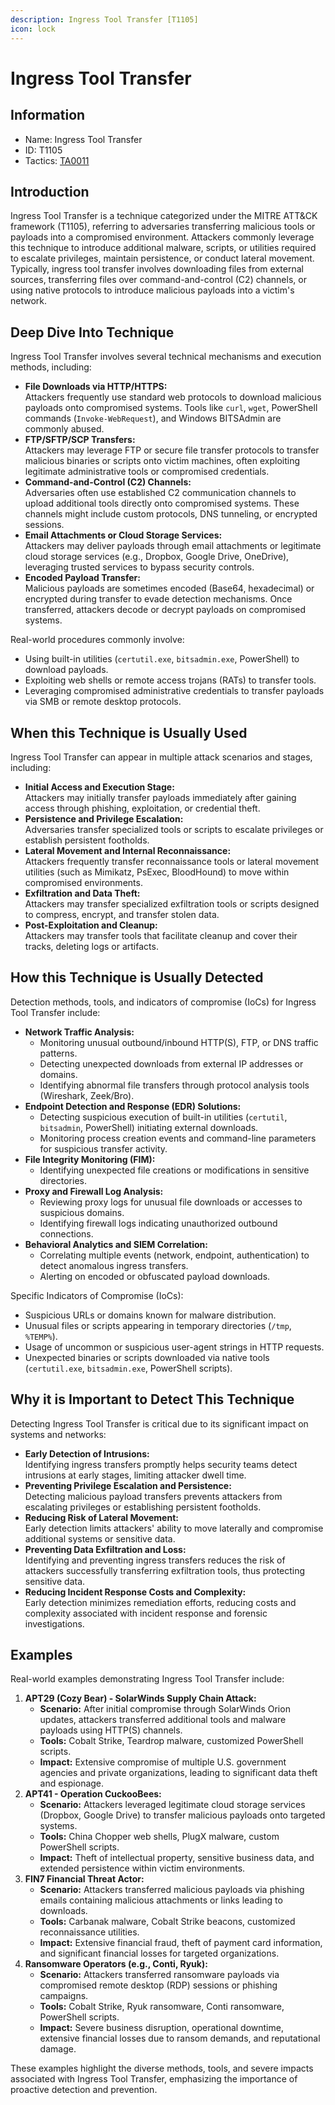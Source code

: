 ```yaml
---
description: Ingress Tool Transfer [T1105]
icon: lock
---
```


# Ingress Tool Transfer

## Information

- Name: Ingress Tool Transfer
- ID: T1105
- Tactics: [TA0011](../TA0011/TA0011.md)

## Introduction

Ingress Tool Transfer is a technique categorized under the MITRE ATT\&CK framework (T1105), referring to adversaries transferring malicious tools or payloads into a compromised environment. Attackers commonly leverage this technique to introduce additional malware, scripts, or utilities required to escalate privileges, maintain persistence, or conduct lateral movement. Typically, ingress tool transfer involves downloading files from external sources, transferring files over command-and-control (C2) channels, or using native protocols to introduce malicious payloads into a victim's network.

## Deep Dive Into Technique

Ingress Tool Transfer involves several technical mechanisms and execution methods, including:

- **File Downloads via HTTP/HTTPS:**\
  Attackers frequently use standard web protocols to download malicious payloads onto compromised systems. Tools like `curl`, `wget`, PowerShell commands (`Invoke-WebRequest`), and Windows BITSAdmin are commonly abused.
- **FTP/SFTP/SCP Transfers:**\
  Attackers may leverage FTP or secure file transfer protocols to transfer malicious binaries or scripts onto victim machines, often exploiting legitimate administrative tools or compromised credentials.
- **Command-and-Control (C2) Channels:**\
  Adversaries often use established C2 communication channels to upload additional tools directly onto compromised systems. These channels might include custom protocols, DNS tunneling, or encrypted sessions.
- **Email Attachments or Cloud Storage Services:**\
  Attackers may deliver payloads through email attachments or legitimate cloud storage services (e.g., Dropbox, Google Drive, OneDrive), leveraging trusted services to bypass security controls.
- **Encoded Payload Transfer:**\
  Malicious payloads are sometimes encoded (Base64, hexadecimal) or encrypted during transfer to evade detection mechanisms. Once transferred, attackers decode or decrypt payloads on compromised systems.

Real-world procedures commonly involve:

- Using built-in utilities (`certutil.exe`, `bitsadmin.exe`, PowerShell) to download payloads.
- Exploiting web shells or remote access trojans (RATs) to transfer tools.
- Leveraging compromised administrative credentials to transfer payloads via SMB or remote desktop protocols.

## When this Technique is Usually Used

Ingress Tool Transfer can appear in multiple attack scenarios and stages, including:

- **Initial Access and Execution Stage:**\
  Attackers may initially transfer payloads immediately after gaining access through phishing, exploitation, or credential theft.
- **Persistence and Privilege Escalation:**\
  Adversaries transfer specialized tools or scripts to escalate privileges or establish persistent footholds.
- **Lateral Movement and Internal Reconnaissance:**\
  Attackers frequently transfer reconnaissance tools or lateral movement utilities (such as Mimikatz, PsExec, BloodHound) to move within compromised environments.
- **Exfiltration and Data Theft:**\
  Attackers may transfer specialized exfiltration tools or scripts designed to compress, encrypt, and transfer stolen data.
- **Post-Exploitation and Cleanup:**\
  Attackers may transfer tools that facilitate cleanup and cover their tracks, deleting logs or artifacts.

## How this Technique is Usually Detected

Detection methods, tools, and indicators of compromise (IoCs) for Ingress Tool Transfer include:

- **Network Traffic Analysis:**
  - Monitoring unusual outbound/inbound HTTP(S), FTP, or DNS traffic patterns.
  - Detecting unexpected downloads from external IP addresses or domains.
  - Identifying abnormal file transfers through protocol analysis tools (Wireshark, Zeek/Bro).
- **Endpoint Detection and Response (EDR) Solutions:**
  - Detecting suspicious execution of built-in utilities (`certutil`, `bitsadmin`, PowerShell) initiating external downloads.
  - Monitoring process creation events and command-line parameters for suspicious transfer activity.
- **File Integrity Monitoring (FIM):**
  - Identifying unexpected file creations or modifications in sensitive directories.
- **Proxy and Firewall Log Analysis:**
  - Reviewing proxy logs for unusual file downloads or accesses to suspicious domains.
  - Identifying firewall logs indicating unauthorized outbound connections.
- **Behavioral Analytics and SIEM Correlation:**
  - Correlating multiple events (network, endpoint, authentication) to detect anomalous ingress transfers.
  - Alerting on encoded or obfuscated payload downloads.

Specific Indicators of Compromise (IoCs):

- Suspicious URLs or domains known for malware distribution.
- Unusual files or scripts appearing in temporary directories (`/tmp`, `%TEMP%`).
- Usage of uncommon or suspicious user-agent strings in HTTP requests.
- Unexpected binaries or scripts downloaded via native tools (`certutil.exe`, `bitsadmin.exe`, PowerShell scripts).

## Why it is Important to Detect This Technique

Detecting Ingress Tool Transfer is critical due to its significant impact on systems and networks:

- **Early Detection of Intrusions:**\
  Identifying ingress transfers promptly helps security teams detect intrusions at early stages, limiting attacker dwell time.
- **Preventing Privilege Escalation and Persistence:**\
  Detecting malicious payload transfers prevents attackers from escalating privileges or establishing persistent footholds.
- **Reducing Risk of Lateral Movement:**\
  Early detection limits attackers' ability to move laterally and compromise additional systems or sensitive data.
- **Preventing Data Exfiltration and Loss:**\
  Identifying and preventing ingress transfers reduces the risk of attackers successfully transferring exfiltration tools, thus protecting sensitive data.
- **Reducing Incident Response Costs and Complexity:**\
  Early detection minimizes remediation efforts, reducing costs and complexity associated with incident response and forensic investigations.

## Examples

Real-world examples demonstrating Ingress Tool Transfer include:

1. **APT29 (Cozy Bear) - SolarWinds Supply Chain Attack:**
   - **Scenario:** After initial compromise through SolarWinds Orion updates, attackers transferred additional tools and malware payloads using HTTP(S) channels.
   - **Tools:** Cobalt Strike, Teardrop malware, customized PowerShell scripts.
   - **Impact:** Extensive compromise of multiple U.S. government agencies and private organizations, leading to significant data theft and espionage.
2. **APT41 - Operation CuckooBees:**
   - **Scenario:** Attackers leveraged legitimate cloud storage services (Dropbox, Google Drive) to transfer malicious payloads onto targeted systems.
   - **Tools:** China Chopper web shells, PlugX malware, custom PowerShell scripts.
   - **Impact:** Theft of intellectual property, sensitive business data, and extended persistence within victim environments.
3. **FIN7 Financial Threat Actor:**
   - **Scenario:** Attackers transferred malicious payloads via phishing emails containing malicious attachments or links leading to downloads.
   - **Tools:** Carbanak malware, Cobalt Strike beacons, customized reconnaissance utilities.
   - **Impact:** Extensive financial fraud, theft of payment card information, and significant financial losses for targeted organizations.
4. **Ransomware Operators (e.g., Conti, Ryuk):**
   - **Scenario:** Attackers transferred ransomware payloads via compromised remote desktop (RDP) sessions or phishing campaigns.
   - **Tools:** Cobalt Strike, Ryuk ransomware, Conti ransomware, PowerShell scripts.
   - **Impact:** Severe business disruption, operational downtime, extensive financial losses due to ransom demands, and reputational damage.

These examples highlight the diverse methods, tools, and severe impacts associated with Ingress Tool Transfer, emphasizing the importance of proactive detection and prevention.
